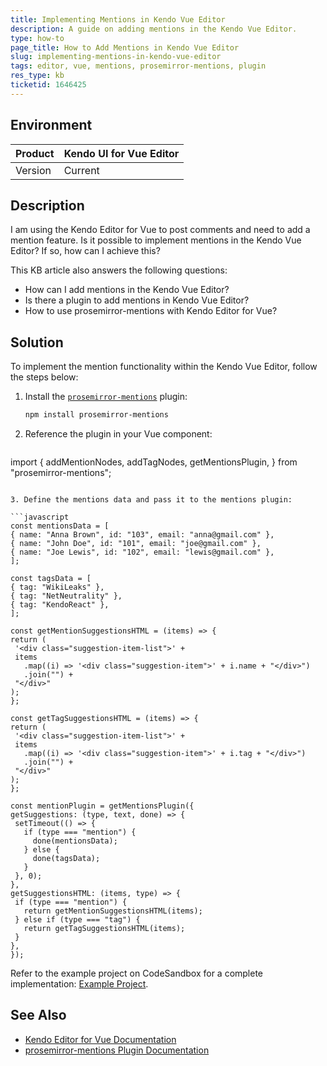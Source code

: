 ```yaml
---
title: Implementing Mentions in Kendo Vue Editor
description: A guide on adding mentions in the Kendo Vue Editor.
type: how-to
page_title: How to Add Mentions in Kendo Vue Editor
slug: implementing-mentions-in-kendo-vue-editor
tags: editor, vue, mentions, prosemirror-mentions, plugin
res_type: kb
ticketid: 1646425
---
```


## Environment

| Product | Kendo UI for Vue Editor |
| --- | --- |
| Version | Current |

## Description

I am using the Kendo Editor for Vue to post comments and need to add a mention feature. Is it possible to implement mentions in the Kendo Vue Editor? If so, how can I achieve this?

This KB article also answers the following questions:
- How can I add mentions in the Kendo Vue Editor?
- Is there a plugin to add mentions in Kendo Vue Editor?
- How to use prosemirror-mentions with Kendo Editor for Vue?

## Solution

To implement the mention functionality within the Kendo Vue Editor, follow the steps below:

1. Install the [`prosemirror-mentions`](https://github.com/joelewis/prosemirror-mentions) plugin:

   ```bash
   npm install prosemirror-mentions
   ```

2. Reference the plugin in your Vue component:

   ```javascript
 import {
  addMentionNodes,
  addTagNodes,
  getMentionsPlugin,
} from "prosemirror-mentions";
   ```

3. Define the mentions data and pass it to the mentions plugin:

```javascript
const mentionsData = [
  { name: "Anna Brown", id: "103", email: "anna@gmail.com" },
  { name: "John Doe", id: "101", email: "joe@gmail.com" },
  { name: "Joe Lewis", id: "102", email: "lewis@gmail.com" },
];

const tagsData = [
  { tag: "WikiLeaks" },
  { tag: "NetNeutrality" },
  { tag: "KendoReact" },
];

const getMentionSuggestionsHTML = (items) => {
  return (
    '<div class="suggestion-item-list">' +
    items
      .map((i) => '<div class="suggestion-item">' + i.name + "</div>")
      .join("") +
    "</div>"
  );
};

const getTagSuggestionsHTML = (items) => {
  return (
    '<div class="suggestion-item-list">' +
    items
      .map((i) => '<div class="suggestion-item">' + i.tag + "</div>")
      .join("") +
    "</div>"
  );
};

const mentionPlugin = getMentionsPlugin({
  getSuggestions: (type, text, done) => {
    setTimeout(() => {
      if (type === "mention") {
        done(mentionsData);
      } else {
        done(tagsData);
      }
    }, 0);
  },
  getSuggestionsHTML: (items, type) => {
    if (type === "mention") {
      return getMentionSuggestionsHTML(items);
    } else if (type === "tag") {
      return getTagSuggestionsHTML(items);
    }
  },
});

```

<!--[Live demo here]-->

Refer to the example project on CodeSandbox for a complete implementation: [Example Project](https://codesandbox.io/p/sandbox/elegant-faraday-hdm2hp?file=%2Fsrc%2Fmain.vue%3A16%2C21).

## See Also

- [Kendo Editor for Vue Documentation](https://docs.telerik.com/kendo-ui/components/editor/overview/)
- [prosemirror-mentions Plugin Documentation](https://github.com/joelewis/prosemirror-mentions)
